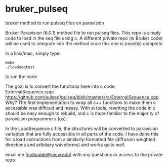 # bruker_pulseq
bruker method to run pulseq files on paravision


Bruker Paravision (6.0.1) method file to run pulseq files.
This repo is simply code to load in the seq file using c.
A different private repo (w Bruker code) will be used to integrate into the method once this one is (mostly) complete.

In a linix/mac, simply type:
```
make
./loadseqtest
```
to run the code

The goal is to convert the functions here into c code:
ExternalSequence.cpp: https://github.com/pulseq/pulseq/blob/master/src/ExternalSequence.cpp
Why?
The first implementation to wrap all c++ functions to make them c accessible was difficult and messy.
With ai tools, rewriting the code in c should be easy enough to rebuild, and c is more familiar to the majority of paravision programmers (us).

In the LoadSequence.c file, the structures will be converted to paravision variables that are fully accessible in all parts of the code.
I have done this for a load instructions from a similarly-formatted file (diffusion weighted directions and artbitary waveforms) and works quite well.

email me (mdbudde@mcw.edu) with any questions or access to the private repo. 
